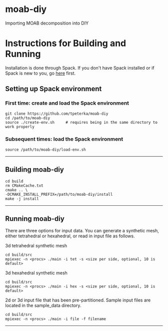 # moab-diy
Importing MOAB decomposition into DIY

# Instructions for Building and Running

Installation is done through Spack. If you don't have Spack installed or if Spack is new to you, go [here](https://spack.readthedocs.io/en/latest/) first.

## Setting up Spack environment

### First time: create and load the Spack environment

```
git clone https://github.com/tpeterka/moab-diy
cd /path/to/moab-diy
source ./create-env.sh     # requires being in the same directory to work properly
```

### Subsequent times: load the Spack environment

```
source /path/to/moab-diy/load-env.sh
```

----

## Building moab-diy

```
cd build
rm CMakeCache.txt
cmake .. \
-DCMAKE_INSTALL_PREFIX=/path/to/moab-diy/install
make -j install
```

-----

## Running moab-diy

There are three options for input data. You can generate a synthetic mesh, either tetrahedral or hexahedral, or read in input file as follows.

3d tetrahedral synthetic mesh

```
cd build/src
mpiexec -n <procs> ./main -i tet -s <size per side, optional, 10 is default>
```

3d hexahedral synthetic mesh

```
cd build/src
mpiexec -n <procs> ./main -i hex -s <size per side, optional, 10 is default>
```

2d or 3d input file that has been pre-partitioned. Sample input files are located in the sample_data directory.

```
cd build/src
mpiexec -n <procs> ./main -i file -f filename
```

-----
